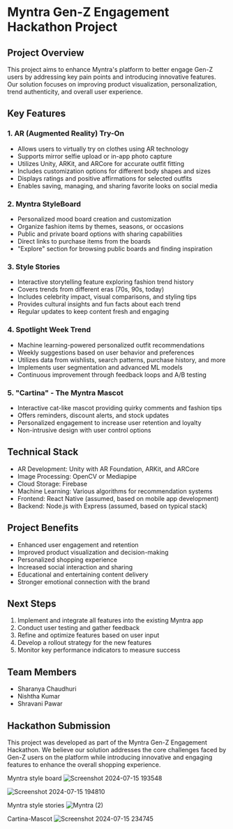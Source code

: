 # Myntra Gen-Z Engagement Hackathon Project

## Project Overview

This project aims to enhance Myntra's platform to better engage Gen-Z users by addressing key pain points and introducing innovative features. Our solution focuses on improving product visualization, personalization, trend authenticity, and overall user experience.

## Key Features

### 1. AR (Augmented Reality) Try-On

- Allows users to virtually try on clothes using AR technology
- Supports mirror selfie upload or in-app photo capture
- Utilizes Unity, ARKit, and ARCore for accurate outfit fitting
- Includes customization options for different body shapes and sizes
- Displays ratings and positive affirmations for selected outfits
- Enables saving, managing, and sharing favorite looks on social media

### 2. Myntra StyleBoard

- Personalized mood board creation and customization
- Organize fashion items by themes, seasons, or occasions
- Public and private board options with sharing capabilities
- Direct links to purchase items from the boards
- "Explore" section for browsing public boards and finding inspiration

### 3. Style Stories

- Interactive storytelling feature exploring fashion trend history
- Covers trends from different eras (70s, 90s, today)
- Includes celebrity impact, visual comparisons, and styling tips
- Provides cultural insights and fun facts about each trend
- Regular updates to keep content fresh and engaging

### 4. Spotlight Week Trend

- Machine learning-powered personalized outfit recommendations
- Weekly suggestions based on user behavior and preferences
- Utilizes data from wishlists, search patterns, purchase history, and more
- Implements user segmentation and advanced ML models
- Continuous improvement through feedback loops and A/B testing

### 5. "Cartina" - The Myntra Mascot

- Interactive cat-like mascot providing quirky comments and fashion tips
- Offers reminders, discount alerts, and stock updates
- Personalized engagement to increase user retention and loyalty
- Non-intrusive design with user control options

## Technical Stack

- AR Development: Unity with AR Foundation, ARKit, and ARCore
- Image Processing: OpenCV or Mediapipe
- Cloud Storage: Firebase
- Machine Learning: Various algorithms for recommendation systems
- Frontend: React Native (assumed, based on mobile app development)
- Backend: Node.js with Express (assumed, based on typical stack)

## Project Benefits

- Enhanced user engagement and retention
- Improved product visualization and decision-making
- Personalized shopping experience
- Increased social interaction and sharing
- Educational and entertaining content delivery
- Stronger emotional connection with the brand

## Next Steps

1. Implement and integrate all features into the existing Myntra app
2. Conduct user testing and gather feedback
3. Refine and optimize features based on user input
4. Develop a rollout strategy for the new features
5. Monitor key performance indicators to measure success

## Team Members

- Sharanya Chaudhuri
- Nishtha Kumar
- Shravani Pawar

## Hackathon Submission

This project was developed as part of the Myntra Gen-Z Engagement Hackathon. We believe our solution addresses the core challenges faced by Gen-Z users on the platform while introducing innovative and engaging features to enhance the overall shopping experience.

Myntra style board
![Screenshot 2024-07-15 193548](https://github.com/user-attachments/assets/c6a6fef1-2633-4511-bf5f-509c6ac7cb1b)

![Screenshot 2024-07-15 194810](https://github.com/user-attachments/assets/6fb49504-ae33-42a7-a35a-cb6f3384dbe9)

Myntra style stories
![Myntra (2)](https://github.com/user-attachments/assets/75f47c59-6a13-4f04-a5ec-0e75a85dee7a)

Cartina-Mascot
![Screenshot 2024-07-15 234745](https://github.com/user-attachments/assets/249284f3-64b1-4370-85f8-8a4e18c987c2)













